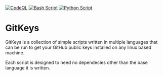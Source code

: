 [![CodeQL](https://github.com/oliv10/GitKeys/actions/workflows/github-code-scanning/codeql/badge.svg)](https://github.com/oliv10/GitKeys/actions/workflows/github-code-scanning/codeql)
[![Bash Script](https://github.com/oliv10/GitKeys/actions/workflows/test_bash.yml/badge.svg)](https://github.com/oliv10/GitKeys/actions/workflows/test_bash.yml)
[![Python Script](https://github.com/oliv10/GitKeys/actions/workflows/test_python.yml/badge.svg)](https://github.com/oliv10/GitKeys/actions/workflows/test_python.yml)

# GitKeys
GitKeys is a collection of simple scripts written in multiple languages that can be run to get your GitHub public keys installed on any linux based machine.

Each script is designed to need no dependecies other than the base language it is written.
